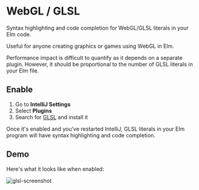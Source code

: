 # WebGL / GLSL

Syntax highlighting and code completion for WebGL/GLSL literals in your Elm code.

Useful for anyone creating graphics or games using WebGL in Elm.

Performance impact is difficult to quantify as it depends on a separate plugin. However, it should be proportional to the number of GLSL literals in your Elm file.

## Enable

1. Go to **IntelliJ Settings**
2. Select **Plugins**
3. Search for [GLSL](https://plugins.jetbrains.com/plugin/6993-glsl-support) and install it

Once it's enabled and you've restarted IntelliJ, GLSL literals in your Elm program will have syntax highlighting and code completion.


## Demo

Here's what it looks like when enabled:

![glsl-screenshot](../assets/elm_glsl.jpg)